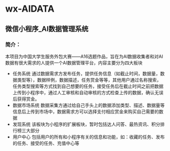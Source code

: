 # wx-AIDATA
## 微信小程序_AI数据管理系统
### 简介：
本项目为中国大学生服务外包大赛——A16选题作品，旨在为AI数据收集者和对AI数据有很大需求的人提供一个AI数据管理平台，内容主要分为四大板块
- 任务系统
通过数据需求方发布任务，提供任务信息（如截止时间，数据量，数据类型等），数据样例，数据描述，任务赏金等等，其他用户通过名称搜索，任务类型搜索等方式找到自己想要的任务，接受任务后在截止时间之前把数据上传到小程序中，通过人工审核和自动审核的方式检查上传的数据，确认无误后获得赏金。
- 数据市场系统
    数据采集方通过给自己手头上的数据添加类型、描述、数据量等信息后上传到市场中，数据需求方可以选择支付相应赏金来购买自己需要的数据
- 发现系统
    该板块为小程序的扩展板块，暂时包括达人问答、最热资讯、积分排行榜三大部分
- 用户中心
    包括用户的所有和小程序有关的信息和功能，如：收藏的任务、发布的任务、接受的任务、充值中心等
    

